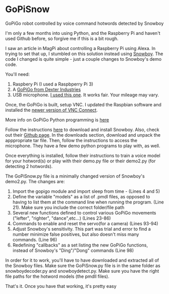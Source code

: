 # GoPiSnow
GoPiGo robot controlled by voice command hotwords detected by Snowboy

I'm only a few months into using Python, and the Raspberry Pi and haven't used Github before, so forgive me if this is a bit rough.

I saw an article in MagPi about controlling a Raspberry Pi using Alexa. In trying to set that up, I stumbled on this solution instead using [Snowboy](http://docs.kitt.ai/snowboy/).
The code I changed is quite simple - just a couple changes to Snowboy's demo code.

You'll need:
1. Raspbery Pi (I used a Raspbperry Pi 3)
2. A [GoPiGo from Dexter Industries](https://www.dexterindustries.com/gopigo/)
3. USB microphone. [I used this one](https://www.amazon.com/Kinobo-Microphone-Desktop-Recognition-Software/dp/B00IR8R7WQ/ref=lp_3032939011_1_1?srs=3032939011&ie=UTF8&qid=1490623374&sr=8-1). It works fair. Your mileage may vary.

Once, the GoPiGo is built, setup VNC.  I updated the Raspbian software and installed the [newer version of VNC Connect](https://www.raspberrypi.org/documentation/remote-access/vnc/).

More info on GoPiGo Python programming is [here](https://www.dexterindustries.com/GoPiGo/programming/python-programming-for-the-raspberry-pi-gopigo/)

Follow the instructions [here](http://docs.kitt.ai/snowboy/) to download and install Snowboy. Also, check out their [Github page](https://github.com/kitt-ai/snowboy).
In the downloads section, download and unpack the apppropriate tar file.  Then, follow the instructions to access the microphone.
They have a few demo python programs to play with, as well.

Once everything is installed, follow their instructions to train a voice model for your hotword(s) or play with their demo.py file or their demo2.py (for detecting 2 hotwords).

The GoPiSnow.py file is a minimally changed version of Snowboy's demo2.py.  The changes  are:
1. Import the gopigo module and import sleep from time - (Lines 4 and 5)
2. Define the variable "models" as a list of .pmdl files, as opposed to having to list them at the command line when running the program. (Line 21). Make sure you include the correct folder/file path
3. Several new functions defined to control various GoPiGo movements ("lefter", "righter", "dance",etc...) (Lines 23-86)
4. Commands to enable and reset the servo(for a camera) (Lines 93-94)
5. Adjust Snowboy's sensitivity. This part was trial and error to find a number minimize false positives, but also doesn't miss many commands. (Line 96)
6. Redefining "callbacks" as a set listing the new GoPiGo functions, instead of Snowboy's "Ding"/"Dong" commands (Line 98)

In order for it to work, you'll have to have downloaded and extracted all of the Snowboy files. Make sure the GoPiSnow.py file is in the same folder as snowboydecoder.py and snowboydetect.py. Make sure you have the right file paths for the hotword models (the pmdll files).

That's it. Once you have that working, it's pretty easy 
